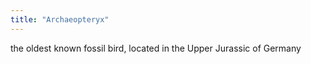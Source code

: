 ```yaml
---
title: "Archaeopteryx"
---
```

the oldest known fossil bird, located in the Upper Jurassic of Germany

